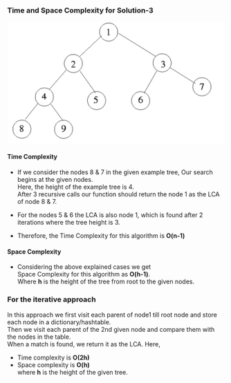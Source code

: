 ### Time and Space Complexity for Solution-3
![example tree](question/unnamed.png)

#### Time Complexity
- If we consider the nodes 8 & 7 in the given example tree, Our search begins at the given nodes.<br>
Here, the height of the example tree is 4.<br>
After 3 recursive calls our function should return the node 1 as the LCA of node 8 & 7.

- For the nodes 5 & 6 the LCA is also node 1, which is found after 2 iterations where the tree height is 3.
- Therefore, the Time Complexity for this algorithm is **O(n-1)**

#### Space Complexity
- Considering the above explained cases we get <br>
Space Complexity for this algorithm as **O(h-1)**. <br>
Where **h** is the height of the tree from root to the given nodes.


### For the iterative approach
In this approach we first visit each parent of node1 till root node and store each node in a dictionary/hashtable.<br>
Then we visit each parent of the 2nd given node and compare them with the nodes in the table.<br>
When a match is found, we return it as the LCA.
Here,
- Time complexity is **O(2h)**
- Space complexity is **O(h)**
<br>where **h** is the height of the given tree.

